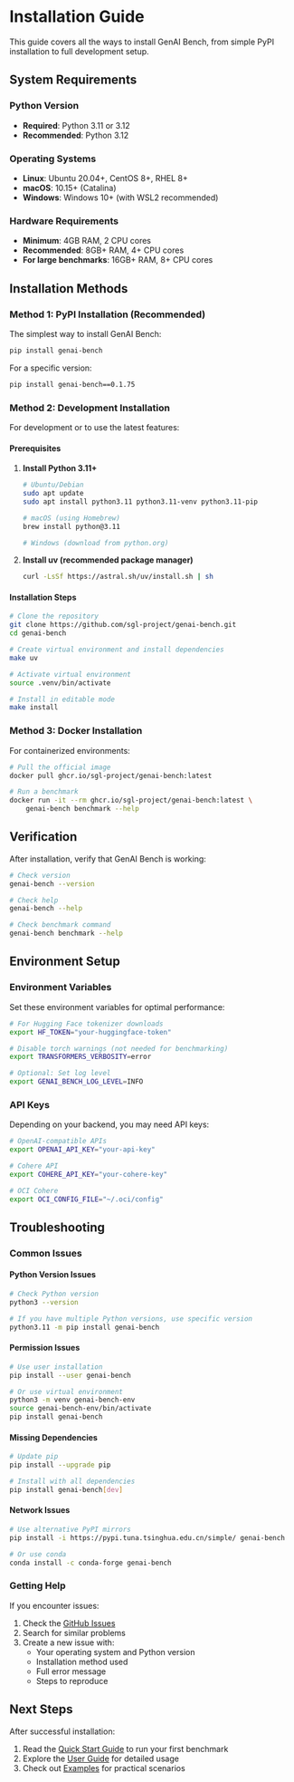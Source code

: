 # Installation Guide

This guide covers all the ways to install GenAI Bench, from simple PyPI installation to full development setup.

## System Requirements

### Python Version
- **Required**: Python 3.11 or 3.12
- **Recommended**: Python 3.12

### Operating Systems
- **Linux**: Ubuntu 20.04+, CentOS 8+, RHEL 8+
- **macOS**: 10.15+ (Catalina)
- **Windows**: Windows 10+ (with WSL2 recommended)

### Hardware Requirements
- **Minimum**: 4GB RAM, 2 CPU cores
- **Recommended**: 8GB+ RAM, 4+ CPU cores
- **For large benchmarks**: 16GB+ RAM, 8+ CPU cores

## Installation Methods

### Method 1: PyPI Installation (Recommended)

The simplest way to install GenAI Bench:

```bash
pip install genai-bench
```

For a specific version:

```bash
pip install genai-bench==0.1.75
```

### Method 2: Development Installation

For development or to use the latest features:

#### Prerequisites

1. **Install Python 3.11+**
   ```bash
   # Ubuntu/Debian
   sudo apt update
   sudo apt install python3.11 python3.11-venv python3.11-pip
   
   # macOS (using Homebrew)
   brew install python@3.11
   
   # Windows (download from python.org)
   ```

2. **Install uv (recommended package manager)**
   ```bash
   curl -LsSf https://astral.sh/uv/install.sh | sh
   ```

#### Installation Steps

```bash
# Clone the repository
git clone https://github.com/sgl-project/genai-bench.git
cd genai-bench

# Create virtual environment and install dependencies
make uv

# Activate virtual environment
source .venv/bin/activate

# Install in editable mode
make install
```

### Method 3: Docker Installation

For containerized environments:

```bash
# Pull the official image
docker pull ghcr.io/sgl-project/genai-bench:latest

# Run a benchmark
docker run -it --rm ghcr.io/sgl-project/genai-bench:latest \
    genai-bench benchmark --help
```

## Verification

After installation, verify that GenAI Bench is working:

```bash
# Check version
genai-bench --version

# Check help
genai-bench --help

# Check benchmark command
genai-bench benchmark --help
```

## Environment Setup

### Environment Variables

Set these environment variables for optimal performance:

```bash
# For Hugging Face tokenizer downloads
export HF_TOKEN="your-huggingface-token"

# Disable torch warnings (not needed for benchmarking)
export TRANSFORMERS_VERBOSITY=error

# Optional: Set log level
export GENAI_BENCH_LOG_LEVEL=INFO
```

### API Keys

Depending on your backend, you may need API keys:

```bash
# OpenAI-compatible APIs
export OPENAI_API_KEY="your-api-key"

# Cohere API
export COHERE_API_KEY="your-cohere-key"

# OCI Cohere
export OCI_CONFIG_FILE="~/.oci/config"
```

## Troubleshooting

### Common Issues

#### Python Version Issues
```bash
# Check Python version
python3 --version

# If you have multiple Python versions, use specific version
python3.11 -m pip install genai-bench
```

#### Permission Issues
```bash
# Use user installation
pip install --user genai-bench

# Or use virtual environment
python3 -m venv genai-bench-env
source genai-bench-env/bin/activate
pip install genai-bench
```

#### Missing Dependencies
```bash
# Update pip
pip install --upgrade pip

# Install with all dependencies
pip install genai-bench[dev]
```

#### Network Issues
```bash
# Use alternative PyPI mirrors
pip install -i https://pypi.tuna.tsinghua.edu.cn/simple/ genai-bench

# Or use conda
conda install -c conda-forge genai-bench
```

### Getting Help

If you encounter issues:

1. Check the [GitHub Issues](https://github.com/sgl-project/genai-bench/issues)
2. Search for similar problems
3. Create a new issue with:
   - Your operating system and Python version
   - Installation method used
   - Full error message
   - Steps to reproduce

## Next Steps

After successful installation:

1. Read the [Quick Start Guide](quick-start.md) to run your first benchmark
2. Explore the [User Guide](../user-guide/overview.md) for detailed usage
3. Check out [Examples](../examples/basic-benchmarks.md) for practical scenarios 